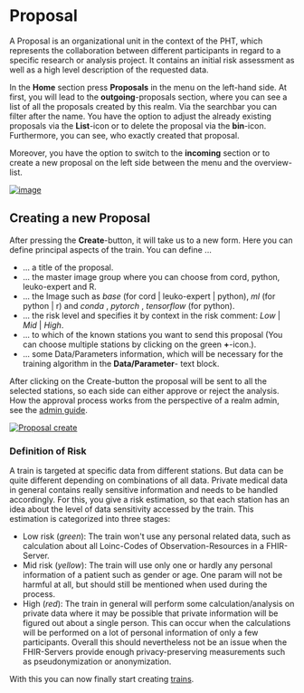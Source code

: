 # Proposal
A Proposal is an organizational unit in the context of the PHT, which represents the collaboration between different participants in 
regard to a specific research or analysis project. It contains an initial risk assessment as well as a high level 
description of the requested data.

In the **Home** section press **Proposals** in the menu on the left-hand side.
At first, you will lead to the **outgoing**-proposals section, where you can see a list of all the proposals created by 
this realm. Via the searchbar you can filter after the name. You have the option to adjust the already existing 
proposals via the **List**-icon or to delete the proposal via the **bin**-icon. Furthermore, you can see, who exactly 
created that proposal.

Moreover, you have the option to switch to the **incoming** section or to create a new proposal on the left side between
the menu and the overview-list.

[![image](/images/ui_images/proposal.png)](/images/ui_images/proposal.png)

## Creating a new Proposal

After pressing the **Create**-button, it will take us to a new form. Here you can define principal aspects of the 
train. You can define ...

- ... a title of the proposal.
- ... the master image group where you can choose from cord, python, leuko-expert and R.
- ... the Image such as *base* (for cord | leuko-expert | python), *ml* (for python | r) and
*conda* , *pytorch* , *tensorflow* (for python).
- ... the risk level and specifies it by context in the risk comment: *Low* | *Mid* | *High*.
- ... to which of the known stations you want to send this proposal (You can choose multiple stations by clicking on the
green **+**-icon.).
- ... some Data/Parameters information, which will be necessary for the training algorithm in the **Data/Parameter**- 
text block.

After clicking on the Create-button the proposal will be sent to all the selected stations, so each side can either 
approve or reject the analysis. How the approval process works from the perspective of a realm admin, see the 
[admin guide](../admin/central.md).

[![Proposal create](/images/ui_images/proposal_create.png)](/images/ui_images/proposal_create.png)

### Definition of Risk
A train is targeted at specific data from different stations. But data can be quite different depending on 
combinations of all data. Private medical data in general contains really sensitive information and needs to be handled
accordingly. For this, you give a risk estimation, so that each station has an idea about the level of data sensitivity 
accessed by the train. This estimation is categorized into three stages:

- Low risk (*green*): The train won't use any personal related data, such as calculation about all Loinc-Codes of 
Observation-Resources in a FHIR-Server.
- Mid risk (*yellow*): The train will use only one or hardly any personal information of a patient such as gender or 
age. One param will not be harmful at all, but should still be mentioned when used during the process.
- High (*red*): The train in general will perform some calculation/analysis on private data where it may be possible 
that private information will be figured out about a single person. This can occur when the calculations will be 
performed on a lot of personal information of only a few participants. Overall this should nevertheless not be an issue
when the FHIR-Servers provide enough privacy-preserving measurements such as pseudonymization or anonymization.


With this you can now finally start creating [trains](./train-creation.md).


